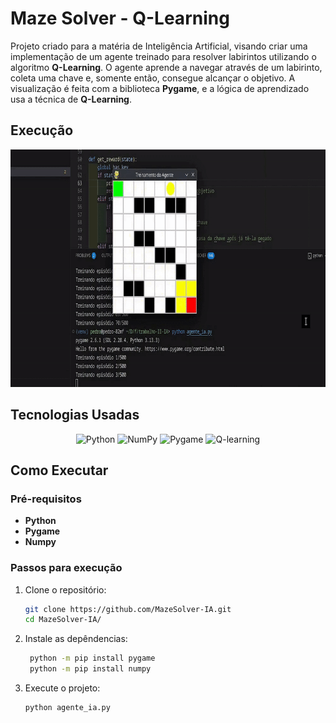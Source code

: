 # Maze Solver - Q-Learning

Projeto criado para a matéria de Inteligência Artificial, visando criar uma implementação de um agente treinado para resolver labirintos utilizando o algoritmo **Q-Learning**. O agente aprende a navegar através de um labirinto, coleta uma chave e, somente então, consegue alcançar o objetivo. A visualização é feita com a biblioteca **Pygame**, e a lógica de aprendizado usa a técnica de **Q-Learning**.


## Execução

<div align="center">
  <img src="Treinamento Q-Learning.gif" alt="Execução do Q-Learning" width="800" height="380">
</div>

## Tecnologias Usadas


<div align="center">

![Python](https://img.shields.io/badge/python-3670A0?style=for-the-badge&logo=python&logoColor=white)
![NumPy](https://img.shields.io/badge/NumPy-013243?style=for-the-badge&logo=numpy&logoColor=white)
![Pygame](https://img.shields.io/badge/Pygame-232D37?style=for-the-badge&logo=python&logoColor=white)
![Q-learning](https://img.shields.io/badge/Q--learning-1E90FF?style=for-the-badge&logo=python&logoColor=white)

</div>


## Como Executar
### Pré-requisitos

- **Python**
- **Pygame**
- **Numpy**

### Passos para execução

1. Clone o repositório:
   ```bash
   git clone https://github.com/MazeSolver-IA.git
   cd MazeSolver-IA/
   ```

2. Instale as depêndencias:
   ```bash
    python -m pip install pygame
    python -m pip install numpy
   ```

3. Execute o projeto:
   ```bash
   python agente_ia.py
   ```
